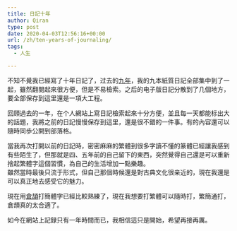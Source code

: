 ```yaml
---
title: 日記十年
author: Qiran
type: post
date: 2020-04-03T12:56:16+00:00
url: /zh/ten-years-of-journaling/
tags:
  - 人生

---
```

不知不覺我已經寫了十年日記了，过去的[九年][1]，我的九本紙質日記全部集中到了一起，雖然翻閱起來很方便，但是不易檢索。之后的电子版日記分散到了几個地方，要全部保存到這里還是一項大工程。

回頋過去的一年，在个人網站上寫日記檢索起來十分方便，並且每一天都能标出大的話題，我將之前的日記慢慢保存到這里，還是很不錯的一件事。有的內容還可以隨時同歩公開到部落格。

當我再次打開以前的日記時，密密麻麻的繁體到很多字讀不懂的篆體已經讓我感到有些陌生了，但那就是四、五年前的自己留下的東西，突然覺得自己還是可以重新捨起繁體字這個習慣，為自己的生活增加一點樂趣。  
雖然當時最後只流于形式，但自己那個時候還是對古典文化很亲近的，現在我還是可以真正地去感受它的魅力。

現在用[倉頡][2]打簡體字已經比較熟練了，現在我想要打繁體可以隨時打，繁簡通打，倉頡真的太合適了。

如今在網站上記録只有一年時間而已，我相信這只是開始，希望再接再厲。

 [1]: https://www.liuqiran.com/blog/record-my-life/
 [2]: https://www.liuqiran.com/index.php/2019/11/28/cangjie-input-method-review/